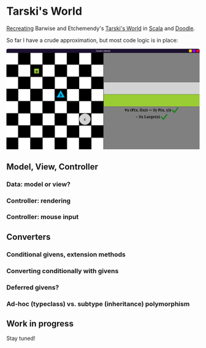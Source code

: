 # Tarski's World

[Recreating](https://github.com/spamegg1/tarski/) Barwise and Etchemendy's
[Tarski's World](https://www.gradegrinder.net/Products/tw-index.html)
in [Scala](https://www.scala-lang.org/)
and [Doodle](https://github.com/creativescala/doodle).

So far I have a crude approximation, but most code logic is in place:

![tarski-1](tarski-1.png)

## Model, View, Controller

### Data: model or view?

### Controller: rendering

### Controller: mouse input

## Converters

### Conditional givens, extension methods

### Converting conditionally with givens

### Deferred givens?

### Ad-hoc (typeclass) vs. subtype (inheritance) polymorphism

## Work in progress

Stay tuned!
